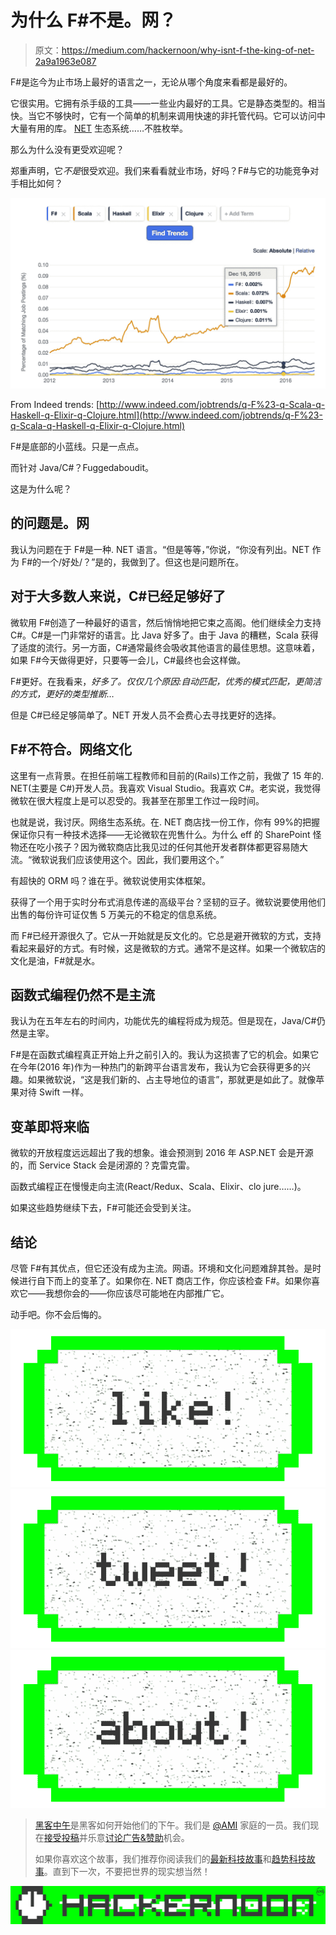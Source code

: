 # 为什么 F#不是。网？

> 原文：<https://medium.com/hackernoon/why-isnt-f-the-king-of-net-2a9a1963e087>

F#是迄今为止市场上最好的语言之一，无论从哪个角度来看都是最好的。

它很实用。它拥有杀手级的工具——一些业内最好的工具。它是静态类型的。相当快。当它不够快时，它有一个简单的机制来调用快速的非托管代码。它可以访问中大量有用的库。 [NET](https://hackernoon.com/tagged/net) 生态系统……不胜枚举。

那么为什么没有更受欢迎呢？

郑重声明，它*不是*很受欢迎。我们来看看就业市场，好吗？F#与它的功能竞争对手相比如何？

![](img/c4a3e33b71c913ec3226506c34390c3b.png)

From Indeed trends: [http://www.indeed.com/jobtrends/q-F%23-q-Scala-q-Haskell-q-Elixir-q-Clojure.html](http://www.indeed.com/jobtrends/q-F%23-q-Scala-q-Haskell-q-Elixir-q-Clojure.html)

F#是底部的小蓝线。只是一点点。

而针对 Java/C#？Fuggedaboudit。

这是为什么呢？

## 的问题是。网

我认为问题在于 F#是一种. NET 语言。“但是等等，”你说，“你没有列出。NET 作为 F#的一个/好处/？”是的，我做到了。但这也是问题所在。

## 对于大多数人来说，C#已经足够好了

微软用 F#创造了一种最好的语言，然后悄悄地把它束之高阁。他们继续全力支持 C#。C#是一门非常好的语言。比 Java 好多了。由于 Java 的糟糕，Scala 获得了适度的流行。另一方面，C#通常最终会吸收其他语言的最佳思想。这意味着，如果 F#今天做得更好，只要等一会儿，C#最终也会这样做。

F#更好。在我看来，*好多了。仅仅几个原因:自动匹配，优秀的模式匹配，更简洁的方式，更好的类型推断…*

但是 C#已经足够简单了。NET 开发人员不会费心去寻找更好的选择。

## F#不符合。网络文化

这里有一点背景。在担任前端工程教师和目前的(Rails)工作之前，我做了 15 年的. NET(主要是 C#)开发人员。我喜欢 Visual Studio。我喜欢 C#。老实说，我觉得微软在很大程度上是可以忍受的。我甚至在那里工作过一段时间。

也就是说，我讨厌。网络生态系统。在. NET 商店找一份工作，你有 99%的把握保证你只有一种技术选择——无论微软在兜售什么。为什么 eff 的 SharePoint 怪物还在吃小孩子？因为微软商店比我见过的任何其他开发者群体都更容易随大流。“微软说我们应该使用这个。因此，我们要用这个。”

有超快的 ORM 吗？谁在乎。微软说使用实体框架。

获得了一个用于实时分布式消息传递的高级平台？坚韧的豆子。微软说要使用他们出售的每份许可证仅售 5 万美元的不稳定的信息系统。

而 F#已经开源很久了。它从一开始就是反文化的。它总是避开微软的方式，支持看起来最好的方式。有时候，这是微软的方式。通常不是这样。如果一个微软店的文化是油，F#就是水。

## 函数式编程仍然不是主流

我认为在五年左右的时间内，功能优先的编程将成为规范。但是现在，Java/C#仍然是主宰。

F#是在函数式编程真正开始上升之前引入的。我认为这损害了它的机会。如果它在今年(2016 年)作为一种热门的新跨平台语言发布，我认为它会获得更多的兴趣。如果微软说，“这是我们新的、占主导地位的语言”，那就更是如此了。就像苹果对待 Swift 一样。

## 变革即将来临

微软的开放程度远远超出了我的想象。谁会预测到 2016 年 ASP.NET 会是开源的，而 Service Stack 会是闭源的？克雷克雷。

函数式编程正在慢慢走向主流(React/Redux、Scala、Elixir、clo jure……)。

如果这些趋势继续下去，F#可能还会受到关注。

## 结论

尽管 F#有其优点，但它还没有成为主流。网语。环境和文化问题难辞其咎。是时候进行自下而上的变革了。如果你在. NET 商店工作，你应该检查 F#。如果你喜欢它——我想你会的——你应该尽可能地在内部推广它。

动手吧。你不会后悔的。

[![](img/50ef4044ecd4e250b5d50f368b775d38.png)](http://bit.ly/HackernoonFB)[![](img/979d9a46439d5aebbdcdca574e21dc81.png)](https://goo.gl/k7XYbx)[![](img/2930ba6bd2c12218fdbbf7e02c8746ff.png)](https://goo.gl/4ofytp)

> [黑客中午](http://bit.ly/Hackernoon)是黑客如何开始他们的下午。我们是 [@AMI](http://bit.ly/atAMIatAMI) 家庭的一员。我们现在[接受投稿](http://bit.ly/hackernoonsubmission)并乐意[讨论广告&赞助](mailto:partners@amipublications.com)机会。
> 
> 如果你喜欢这个故事，我们推荐你阅读我们的[最新科技故事](http://bit.ly/hackernoonlatestt)和[趋势科技故事](https://hackernoon.com/trending)。直到下一次，不要把世界的现实想当然！

[![](img/be0ca55ba73a573dce11effb2ee80d56.png)](https://goo.gl/Ahtev1)